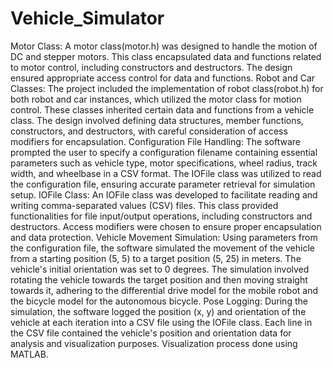 # Vehicle_Simulator

Motor Class:
A motor class(motor.h) was designed to handle the motion of DC and stepper motors. This class encapsulated data and functions related to motor control, including constructors and destructors. The design ensured appropriate access control for data and functions.
Robot and Car Classes: The project included the implementation of robot class(robot.h) for both robot and car instances, which utilized the motor class for motion control. These classes inherited certain data and functions from a vehicle class. The design involved defining data structures, member functions, constructors, and destructors, with careful consideration of access modifiers for encapsulation.
Configuration File Handling: The software prompted the user to specify a configuration filename containing essential parameters such as vehicle type, motor specifications, wheel radius, track width, and wheelbase in a CSV format. The IOFile class was utilized to read the configuration file, ensuring accurate parameter retrieval for simulation setup.
IOFile Class: An IOFile class was developed to facilitate reading and writing comma-separated values (CSV) files. This class provided functionalities for file input/output operations, including constructors and destructors. Access modifiers were chosen to ensure proper encapsulation and data protection.
Vehicle Movement Simulation: Using parameters from the configuration file, the software simulated the movement of the vehicle from a starting position (5, 5) to a target position (5, 25) in meters. The vehicle's initial orientation was set to 0 degrees. The simulation involved rotating the vehicle towards the target position and then moving straight towards it, adhering to the differential drive model for the mobile robot and the bicycle model for the autonomous bicycle.
Pose Logging: During the simulation, the software logged the position (x, y) and orientation of the vehicle at each iteration into a CSV file using the IOFile class. Each line in the CSV file contained the vehicle's position and orientation data for analysis and visualization purposes.
Visualization process done using MATLAB. 
